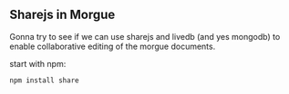 Sharejs in Morgue
----

Gonna try to see if we can use sharejs and livedb (and yes mongodb) to enable collaborative editing of the morgue documents.

start with npm:
```
npm install share
```

